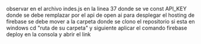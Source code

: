 observar en el archivo indes.js en la linea 37 donde se ve const API_KEY donde se debe remplazar por el api de open ai
para desplegar el hosting de firebase se debe mover a la carpeta donde se clono el repositorio si esta en windows cd "ruta de su carpeta" y siguiente aplicar el comando firebase deploy en la consola y abrir el link 
